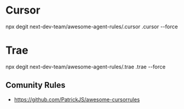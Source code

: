 # Cursor

npx degit next-dev-team/awesome-agent-rules/.cursor .cursor --force

# Trae

npx degit next-dev-team/awesome-agent-rules/.trae .trae --force

## Comunity Rules

- <https://github.com/PatrickJS/awesome-cursorrules>
